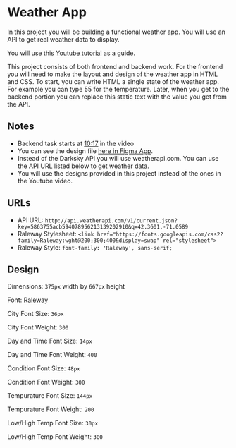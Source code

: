 # Weather App

In this project you will be building a functional weather app. You will use an API to get real weather data to display.

You will use this [Youtube tutorial](https://youtu.be/wPElVpR1rwA) as a guide.

This project consists of both frontend and backend work. For the frontend you will need to make the layout and design of the weather app in HTML and CSS. To start, you can write HTML a single state of the weather app. For example you can type 55 for the temperature. Later, when you get to the backend portion you can replace this static text with the value you get from the API.

## Notes

- Backend task starts at [10:17](https://youtu.be/wPElVpR1rwA?t=617) in the video
- You can see the design file [here in Figma App](https://www.figma.com/file/8J0CQDU5CbzQjJSTtN3PGe/Design?node-id=0%3A1).
- Instead of the Darksky API you will use weatherapi.com. You can use the API URL listed below to get weather data.
- You will use the designs provided in this project instead of the ones in the Youtube video.

## URLs

- API URL: `http://api.weatherapi.com/v1/current.json?key=5863755acb594078956213139202910&q=42.3601,-71.0589`
- Raleway Stylesheet: `<link href="https://fonts.googleapis.com/css2?family=Raleway:wght@200;300;400&display=swap" rel="stylesheet">`
- Raleway Style: `font-family: 'Raleway', sans-serif;`

## Design

Dimensions: `375px` width by `667px` height

Font: [Raleway](https://fonts.google.com/specimen/Raleway)

City Font Size: `36px`

City Font Weight: `300`

Day and Time Font Size: `14px`

Day and Time Font Weight: `400`

Condition Font Size: `48px`

Condition Font Weight: `300`

Tempurature Font Size: `144px`

Tempurature Font Weight: `200`

Low/High Temp Font Size: `30px`

Low/High Temp Font Weight: `300`
